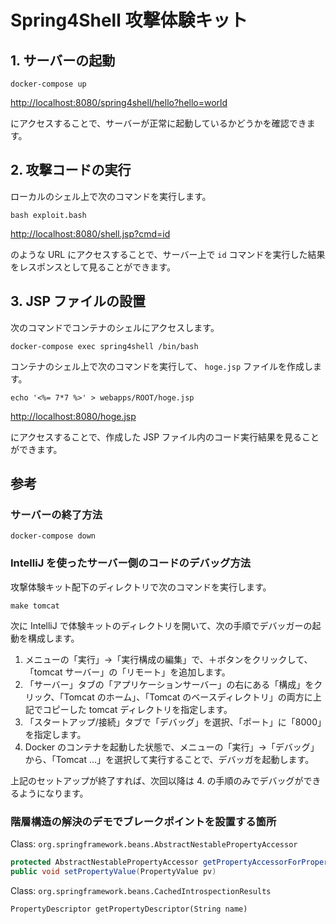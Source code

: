 # Spring4Shell 攻撃体験キット

## 1. サーバーの起動

```
docker-compose up
```

[http://localhost:8080/spring4shell/hello?hello=world](http://localhost:8080/spring4shell/hello?hello=world)

にアクセスすることで、サーバーが正常に起動しているかどうかを確認できます。

## 2. 攻撃コードの実行

ローカルのシェル上で次のコマンドを実行します。

```
bash exploit.bash
```

[http://localhost:8080/shell.jsp?cmd=id](http://localhost:8080/shell.jsp?cmd=id)

のような URL にアクセスすることで、サーバー上で `id` コマンドを実行した結果をレスポンスとして見ることができます。

## 3. JSP ファイルの設置

次のコマンドでコンテナのシェルにアクセスします。

```
docker-compose exec spring4shell /bin/bash
```

コンテナのシェル上で次のコマンドを実行して、 `hoge.jsp` ファイルを作成します。

```
echo '<%= 7*7 %>' > webapps/ROOT/hoge.jsp
```

[http://localhost:8080/hoge.jsp](http://localhost:8080/hoge.jsp)

にアクセスすることで、作成した JSP ファイル内のコード実行結果を見ることができます。

## 参考

### サーバーの終了方法

```
docker-compose down
```

### IntelliJ を使ったサーバー側のコードのデバッグ方法

攻撃体験キット配下のディレクトリで次のコマンドを実行します。

```
make tomcat
```

次に IntelliJ で体験キットのディレクトリを開いて、次の手順でデバッガーの起動を構成します。

1. メニューの「実行」→「実行構成の編集」で、＋ボタンをクリックして、「tomcat サーバー」の「リモート」を追加します。
2. 「サーバー」タブの「アプリケーションサーバー」の右にある「構成」をクリック、「Tomcat のホーム」、「Tomcat のベースディレクトリ」の両方に上記でコピーした tomcat ディレクトリを指定します。
3. 「スタートアップ/接続」タブで「デバッグ」を選択、「ポート」に「8000」を指定します。
4. Docker のコンテナを起動した状態で、メニューの「実行」→「デバッグ」から、「Tomcat …」を選択して実行することで、デバッガを起動します。

上記のセットアップが終了すれば、次回以降は 4. の手順のみでデバッグができるようになります。

### 階層構造の解決のデモでブレークポイントを設置する箇所

Class: `org.springframework.beans.AbstractNestablePropertyAccessor`

```java
protected AbstractNestablePropertyAccessor getPropertyAccessorForPropertyPath(String propertyPath)
public void setPropertyValue(PropertyValue pv)
```

Class: `org.springframework.beans.CachedIntrospectionResults `

```
PropertyDescriptor getPropertyDescriptor(String name)
```
